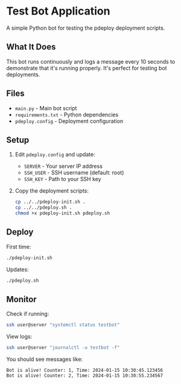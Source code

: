 # Test Bot Application

A simple Python bot for testing the pdeploy deployment scripts.

## What It Does

This bot runs continuously and logs a message every 10 seconds to demonstrate that it's running properly. It's perfect for testing bot deployments.

## Files

- `main.py` - Main bot script
- `requirements.txt` - Python dependencies
- `pdeploy.config` - Deployment configuration

## Setup

1. Edit `pdeploy.config` and update:
   - `SERVER` - Your server IP address
   - `SSH_USER` - SSH username (default: root)
   - `SSH_KEY` - Path to your SSH key

2. Copy the deployment scripts:
   ```bash
   cp ../../pdeploy-init.sh .
   cp ../../pdeploy.sh .
   chmod +x pdeploy-init.sh pdeploy.sh
   ```

## Deploy

First time:
```bash
./pdeploy-init.sh
```

Updates:
```bash
./pdeploy.sh
```

## Monitor

Check if running:
```bash
ssh user@server "systemctl status testbot"
```

View logs:
```bash
ssh user@server "journalctl -u testbot -f"
```

You should see messages like:
```
Bot is alive! Counter: 1, Time: 2024-01-15 10:30:45.123456
Bot is alive! Counter: 2, Time: 2024-01-15 10:30:55.234567
```
